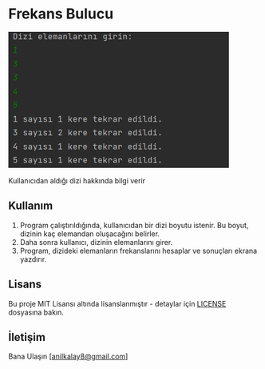 # Frekans Bulucu

![img](dizi.png)

Kullanıcıdan aldığı dizi hakkında bilgi verir




## Kullanım

1. Program çalıştırıldığında, kullanıcıdan bir dizi boyutu istenir. Bu boyut, dizinin kaç elemandan oluşacağını belirler.
2. Daha sonra kullanıcı, dizinin elemanlarını girer.
3. Program, dizideki elemanların frekanslarını hesaplar ve sonuçları ekrana yazdırır.



## Lisans

Bu proje MIT Lisansı altında lisanslanmıştır - detaylar için [LICENSE](LICENSE) dosyasına bakın.

## İletişim

Bana Ulaşın [anilkalay8@gmail.com]


